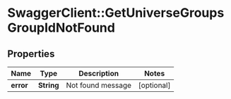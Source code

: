 # SwaggerClient::GetUniverseGroupsGroupIdNotFound

## Properties
Name | Type | Description | Notes
------------ | ------------- | ------------- | -------------
**error** | **String** | Not found message | [optional] 


